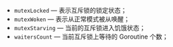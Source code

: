 
- `mutexLocked` — 表示互斥锁的锁定状态；
- `mutexWoken` — 表示从正常模式被从唤醒；
- `mutexStarving` — 当前的互斥锁进入饥饿状态； 
- `waitersCount` — 当前互斥锁上等待的 Goroutine 个数；